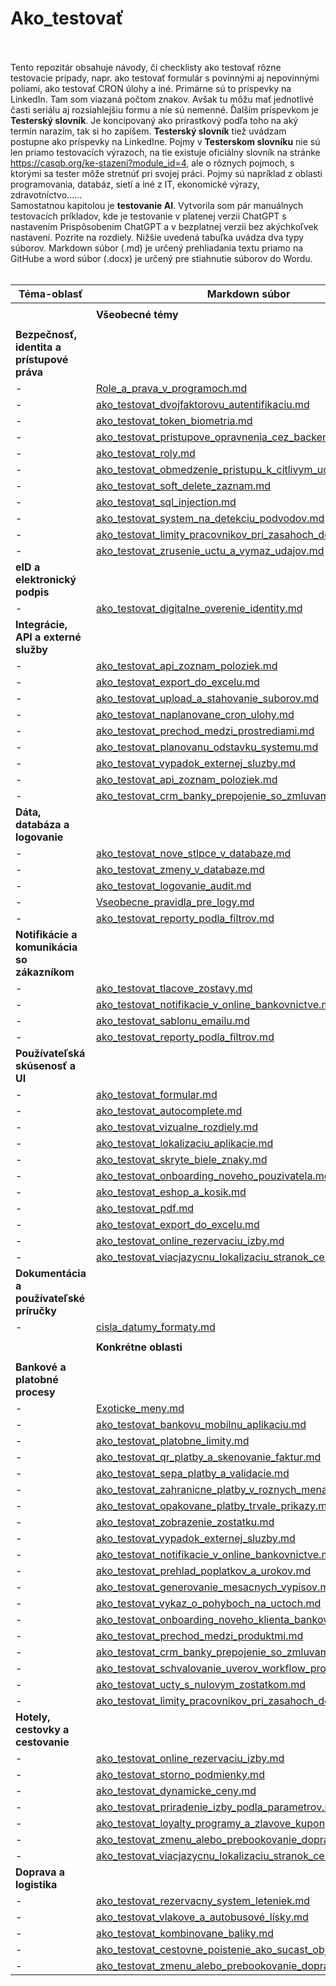 # Ako_testovať<br><br>

Tento repozitár obsahuje návody, či checklisty ako testovať rôzne testovacie prípady, napr. ako testovať formulár s povinnými aj nepovinnými poliami, ako testovať CRON úlohy a iné. Primárne sú to príspevky na LinkedIn. Tam som viazaná počtom znakov. Avšak tu môžu mať jednotlivé časti seriálu aj rozsiahlejšiu formu a nie sú nemenné. Ďalším príspevkom je **Testerský slovník**. Je koncipovaný ako prírastkový podľa toho na aký termín narazím, tak si ho zapíšem. **Testerský slovník** tiež uvádzam postupne ako príspevky na LinkedIne. Pojmy v **Testerskom slovníku** nie sú len priamo testovacích výrazoch, na tie existuje oficiálny slovník na stránke https://casqb.org/ke-stazeni?module_id=4, ale o rôznych pojmoch, s ktorými sa tester môže stretnúť pri svojej práci. Pojmy sú napríklad z oblasti programovania, databáz, sietí a iné z IT, ekonomické výrazy, zdravotníctvo......<br>
Samostatnou kapitolou je **testovanie AI**. Vytvorila som pár manuálnych testovacích príkladov, kde je testovanie v platenej verzii ChatGPT s nastavením Prispôsobením ChatGPT a v bezplatnej verzii bez akýchkoľvek nastavení. Pozrite na rozdiely. 
Nižšie uvedená tabuľka uvádza dva typy súborov. Markdown súbor (.md) je určený prehliadania textu priamo na GitHube a word súbor (.docx) je určený pre stiahnutie súborov do Wordu. <br><br>

| Téma-oblasť |Markdown súbor | Word súbor na stiahnutie |
| ---|--- | --- |
| |
| |**Všeobecné témy**|
| |
| **Bezpečnosť, identita a prístupové práva**| | |
| -| [Role_a_prava_v_programoch.md](Ako_testovat_checklisty\Bonusy\Role_a_prava_v_programoch.md)| |
| -|[ako_testovat_dvojfaktorovu_autentifikaciu.md](Ako_testovat_checklisty\ako_testovat_dvojfaktorovu_autentifikaciu.md)| [Ako_testovat_dvojfaktorovu_autentifikaciu.docx](Ako_testovat_checklisty\Na_stiahnutie_docx_subory\Ako_testovat_dvojfaktorovu_autentifikaciu.docx)|
| -|[ako_testovat_token_biometria.md](Ako_testovat_checklisty\ako_testovat_prihlasovanie_token_biometria.md)| [Ako_testovat_token_biometria.docx](Ako_testovat_checklisty\Na_stiahnutie_docx_subory\Ako_testovat_prihlasovanie_token_biometria.docx)|
| -|[ako_testovat_pristupove_opravnenia_cez_backend_alebo_api.md](ako_testovat_checklisty\ako_testovat_pristupove_opravnenia_cez_backend_alebo_api.md)| [Ako_testovat_pristupove_opravnenia_cez_backend_alebo_api.docx](Ako_testovat_checklisty\ako_testovat_pristupove_opravnenia_cez_backend_alebo_api.md)|
| -|[ako_testovat_roly.md](Ako_testovat_checklisty\ako_testovat_roly.md)| [Ako_testovat_roly.docx](Ako_testovat_checklisty\Na_stiahnutie_docx_subory\Ako_testovat_roly.docx)|
| -|[ako_testovat_obmedzenie_pristupu_k_citlivym_udajom.md](Ako_testovat_checklisty\ako_testovat_obmedzenie_pristupu_k_citlivym_udajom.md)| [Ako_testovat_obmedzenie_pristupu_k_citlivym_udajom.docx](Ako_testovat_checklisty\ako_testovat_obmedzenie_pristupu_k_citlivym_udajom.md)|
| -|[ako_testovat_soft_delete_zaznam.md](ako_testovat_checklisty\ako_testovat_soft_delete_zaznam.md)| [Ako_testovat_soft_delete_zaznam.docx](Ako_testovat_checklisty\Na_stiahnutie_docx_subory\Ako_testovat_soft_delete_zaznam.docx)|
| -|[ako_testovat_sql_injection.md](Ako_testovat_checklisty\ako_testovat_sql_injection.md)| [Ako_testovat_sql_injection.docx](Ako_testovat_checklisty\Na_stiahnutie_docx_subory\Ako_testovat_sql_injection.docx) |
| -|[ako_testovat_system_na_detekciu_podvodov.md](Ako_testovat_checklisty\ako_testovat_system_na_detekciu_podvodov.md)| [Ako_testovat_system_na_detekciu_podvodov.docx](Ako_testovat_checklisty\Na_stiahnutie_docx_subory\Ako_testovat_systém_na_detekciu_podvodov.docx)|
| -| [ako_testovat_limity_pracovnikov_pri_zasahoch_do_udajov.md](Ako_testovat_checklisty\Ako_testovat_limity_pracovnikov_pri_zasahoch_do_udajov.md)| [Ako_testovat_limity_pracovnikov_pri_zasahoch_do_udajov.docx](Ako_testovat_checklisty\Na_stiahnutie_docx_subory\Ako_testovat_limity_pracovnikov_pri_zasahoch_do_udajov.docx)|
| -| [ako_testovat_zrusenie_uctu_a_vymaz_udajov.md](Ako_testovat_checklisty\ako_testovat_zrusenie_uctu_a_vymaz_udajov.md)| [Ako_testovat_zrusenie_uctu_a_vymaz_udajov.docx](Ako_testovat_checklisty\Na_stiahnutie_docx_subory\Ako_testovat_zrusenie_uctu_a_vymaz_udajov.docx)|
| **eID a elektronický podpis**| | |
| -| [ako_testovat_digitalne_overenie_identity.md](Ako_testovat_checklisty\ako_testovat_digitalne_overenie_identity.md)| [Ako_otestovat_digitalne_overenie_identity.docx](Ako_testovat_checklisty\Na_stiahnutie_docx_subory\Akotestovat_digitalne_overenie_identity.docx)|
| **Integrácie, API a externé služby**| | |
| -|[ako_testovat_api_zoznam_poloziek.md](Ako_testovat_checklisty\ako_testovat_api_zoznam_poloziek.md)| [Ako_testovat_api_zoznam_poloziek.docx](Ako_testovat_checklisty\Na_stiahnutie_docx_subory\Ako_testovať_api_zoznam_poloziek.docx) |
| -|[ako_testovat_export_do_excelu.md](Ako_testovat_checklisty\ako_testovat_export_do_excelu.md) | [Ako_testovat_export_do_excelu.docx](Ako_testovat_checklisty\Na_stiahnutie_docx_subory\Ako_testovat_export_do_excelu.docx) |
| -|[ako_testovat_upload_a_stahovanie_suborov.md](Ako_testovat_checklisty\ako_testovat_upload_a_stahovanie_suborov.md)| [Ako_testovat_upload_a_stahovanie_suborov.docx](Ako_testovat_checklisty\Na_stiahnutie_docx_subory\Ako_testovat_upload_a_stahovanie_suborov.docx)|
| -|[ako_testovat_naplanovane_cron_ulohy.md](Ako_testovat_checklisty\ako_testovat_naplanovane_cron_ulohy.md) | [Ako_testovat_naplanovane_cron_ulohy.docx](Ako_testovat_checklisty\Na_stiahnutie_docx_subory\Ako_testovat_naplanovane_cron_ulohy.docx) |
| -|[ako_testovat_prechod_medzi_prostrediami.md](Ako_testovat_checklisty\ako_testovat_prechod_medzi_prostrediami.md)| [Ako_testovat_medzi_prostrediami.docx](Ako_testovat_checklisty\Na_stiahnutie_docx_subory\Ako_testovat_prechod_medzi_prostrediami.docx)|
| -|[ako_testovat_planovanu_odstavku_systemu.md](Ako_testovat_checklisty\ako_testovat_planovanu_odstavku_systemu.md)| [Ako_testovat_planovanu_odstavku_systemu.docx](Ako_testovat_checklisty\Na_stiahnutie_docx_subory\Ako_testovat_planovanu_odstavku_systemu.docx)|
| -|[ako_testovat_vypadok_externej_sluzby.md](Ako_testovat_checklisty\ako_testovat_vypadok_externej_sluzby.md)| [Ako_testovat_vypadok_externej_sluzby.docx](Ako_testovat_checklisty\Na_stiahnutie_docx_subory\Ako_testovat_vypadok_externej_sluzby.docx)|
| -|[ako_testovat_api_zoznam_poloziek.md](Ako_testovat_checklisty\ako_testovat_api_zoznam_poloziek.md)| [Ako_testovat_api_zoznam_poloziek.docx](Ako_testovat_checklisty\Na_stiahnutie_docx_subory\Ako_testovať_api_zoznam_poloziek.docx) |
| -| [ako_testovat_crm_banky_prepojenie_so_zmluvami.md](Ako_testovat_checklisty/ako_testovat_crm_banky_prepojenie_so_zmluvami.md)| [Ako_testovat_crm_banky_prepojenie_so_zmluvami.docx](Ako_testovat_checklisty\Na_stiahnutie_docx_subory\Ako_testovat_crm_banky_prepojenie_so_zmluvami.docx)|
| **Dáta, databáza a logovanie**| | |
| -|[ako_testovat_nove_stlpce_v_databaze.md](Ako_testovat_checklisty\ako_testovat_nove_stlpce_v_databaze.md)| [Ako_testovat_nove_stlpce_v_databaze.docx](Ako_testovat_checklisty\Na_stiahnutie_docx_subory\Ako_testovat_nove_stlpce_v_databaze.docx)|
| -|[ako_testovat_zmeny_v_databaze.md](Ako_testovat_checklisty\ako_testovat_zmeny_v_databaze.md)| [Ako_testovat_zmeny_v_databaze.docx](Ako_testovat_checklisty\Na_stiahnutie_docx_subory\Ako_testovat_zmeny_v_databaze.docx)|
| -|[ako_testovat_logovanie_audit.md](Ako_testovat_checklisty\ako_testovat_logovanie_audit.md)| [Ako_testovat_logovanie_audit.docx](Ako_testovat_checklisty\Na_stiahnutie_docx_subory\Ako_testovat_logovanie_audit.docx) |
| -| [Vseobecne_pravidla_pre_logy.md](Ako_testovat_checklisty\Bonusy\Vseobecne_pravidla_pre_logy.md)| |
| -|[ako_testovat_reporty_podla_filtrov.md](Ako_testovat_checklisty\ako_testovat_reporty_podla_filtrov.md)| [Ako_testovat_reporty_podla_filtrov.docx](Ako_testovat_checklisty\Na_stiahnutie_docx_subory\Ako_testovat_reporty_podla_filtrov.docx)|
| **Notifikácie a komunikácia so zákazníkom**| | |
| -|[ako_testovat_tlacove_zostavy.md](Ako_testovat_checklisty\ako_testovat_tlacove_zostavy.md)| [Ako_testovat_tlacove_zostavy.docx](Ako_testovat_checklisty\Na_stiahnutie_docx_subory\Ako_testovat_tlacove_zostavy.docx)|
| -|[ako_testovat_notifikacie_v_online_bankovnictve.md](Ako_testovat_checklisty\ako_testovat_notifikacie_v_online_bankovnictve.md)| [Ako_testovat_notifikacie_v_online_bankovnictve.docx](Ako_testovat_checklisty\Na_stiahnutie_docx_subory\Ako_testovat_notifikacie_v_online_bankovnictve.docx)|
|- |[ako_testovat_sablonu_emailu.md](Ako_testovat_checklisty\ako_testovat_sablonu_emailu.md) | [Ako_testovat_sablonu_emailu.docx](Ako_testovat_checklisty\Na_stiahnutie_docx_subory\Ako_testovat_sablonu_emailu.docx) |
| -|[ako_testovat_reporty_podla_filtrov.md](Ako_testovat_checklisty\ako_testovat_reporty_podla_filtrov.md)| [Ako_testovat_reporty_podla_filtrov.docx](Ako_testovat_checklisty\Na_stiahnutie_docx_subory\Ako_testovat_reporty_podla_filtrov.docx)|
| **Používateľská skúsenosť a UI**| | |
| -|[ako_testovat_formular.md](Ako_testovat_checklisty\ako_testovat_formular.md) | [Ako_testovat_formular.docx](Ako_testovat_checklisty\Na_stiahnutie_docx_subory\Ako_testovat_formular.docx) |
| -|[ako_testovat_autocomplete.md](Ako_testovat_checklisty\ako_testovat_autocomplete.md)| [Ako_testovat_autocomplete.docx](Ako_testovat_checklisty\Na_stiahnutie_docx_subory\Ako_testovat_autocomplete.docx)|
| -|[ako_testovat_vizualne_rozdiely.md](Ako_testovat_checklisty\ako_testovat_vizualne_rozdiely.md)| [Ako_testovat_vizualne_rozdiely.docx](Ako_testovat_checklisty\Na_stiahnutie_docx_subory\Ako_testovat_vizualne_rozdiely.docx)|
| -|[ako_testovat_lokalizaciu_aplikacie.md](Ako_testovat_checklisty\ako_testovat_lokalizaciu_aplikacie.md) | [Ako_testovat_lokalizaciu_aplikacie.docx](Ako_testovat_checklisty\Na_stiahnutie_docx_subory\Ako_testovat_lokalizaciu_aplikacie.docx) |
| -|[ako_testovat_skryte_biele_znaky.md](Ako_testovat_checklisty\ako_testovat_skryte_biele_znaky.md) | [Ako_testovat_skryte_biele_znaky.docx](Ako_testovat_checklisty\Na_stiahnutie_docx_subory\Ako_testovat_skryte_biele_znaky.docx) |
| -|[ako_testovat_onboarding_noveho_pouzivatela.md](Ako_testovat_checklisty\ako_testovat_onboarding_noveho_pouzivatela.md)| [Ako_testovat_onboarding_noveho_pouzivatela.docx](Ako_testovat_checklisty\Na_stiahnutie_docx_subory\Ako_testovat_onboarding_noveho_pouzivatela.docx)|
| -|[ako_testovat_eshop_a_kosik.md](Ako_testovat_checklisty\ako_testovat_eshop_a_kosik.md)| [Ako_testovat_eshop_a_kosik.docx](Ako_testovat_checklisty\Na_stiahnutie_docx_subory\Ako_testovat_eshop_a_kosik.docx) |
| -|[ako_testovat_pdf.md](Ako_testovat_checklisty\ako_testovat_pdf.md) | [Ako_testovat_pdf.docx](Ako_testovat_checklisty\Na_stiahnutie_docx_subory\Ako_testovat_pdf.docx) |
| -|[ako_testovat_export_do_excelu.md](Ako_testovat_checklisty\ako_testovat_export_do_excelu.md) | [Ako_testovat_export_do_excelu.docx](Ako_testovat_checklisty\Na_stiahnutie_docx_subory\Ako_testovat_export_do_excelu.docx) |
| -| [ako_testovat_online_rezervaciu_izby.md](Ako_testovat_checklisty\ako_testovat_online_rezervaciu_izby.md)| [Ako_testovat_online_rezervaciu_izby.docx](Ako_testovat_checklisty\Na_stiahnutie_docx_subory\Ako_testovat_online_rezervaciu_izby.docx)|
| -| [ako_testovat_viacjazycnu_lokalizaciu_stranok_cestovky.md](Ako_testovat_checklisty\ako_testovat_viacjazycnu_lokalizaciu_stranok_cestovky.md)| [Ako_testovat_viacjazycnu_lokalizaciu_stranok_cestovky.docx](Ako_testovat_checklisty\Na_stiahnutie_docx_subory\Ako_testovat_viacjazycnu_lokalizaciu_stranok_cestovky.docx)|
| **Dokumentácia a používateľské príručky**| | |
| -| [cisla_datumy_formaty.md](Ako_testovat_checklisty\Bonusy\cisla_datumy_formaty.md)| |
| |
| |**Konkrétne oblasti**|
| |
| **Bankové a platobné procesy**| | |
| -| [Exoticke_meny.md](Ako_testovat_checklisty\Bonusy\Exoticke_meny.md)| |
| -|[ako_testovat_bankovu_mobilnu_aplikaciu.md](Ako_testovat_checklisty\ako_testovat_bankovu_mobilnu_aplikaciu.md)| [Ako_testovat_bankovu_mobilnu_aplikaciu.docx](Ako_testovat_checklisty\Na_stiahnutie_docx_subory\Ako_testovat_bankovu_mobilnu_aplikaciu.docx)|
| -|[ako_testovat_platobne_limity.md](Ako_testovat_checklisty\ako_testovat_platobne_limity.md)| [Ako_testovat_platobne_limity.docx](Ako_testovat_checklisty\Na_stiahnutie_docx_subory\Ako_testovat_platobne_limity.docx)|
| -|[ako_testovat_qr_platby_a_skenovanie_faktur.md](Ako_testovat_checklisty\ako_testovat_qr_platby_a_skenovanie_faktur.md)| [Ako_testovat_qr_platby_a_skenovanie_faktur.docx](Ako_testovat_checklisty\Na_stiahnutie_docx_subory\Ako_testovat_qr_platby_a_skenovanie_faktur.docx)|
| -|[ako_testovat_sepa_platby_a_validacie.md](Ako_testovat_checklisty\ako_testovat_sepa_platby_a_validacie.md)| [Ako_testovat_sepa_platby_a_validacie.docx](Ako_testovat_checklisty\Na_stiahnutie_docx_subory\Ako_testovat_sepa_platby_a_validacie.docx)|
| -|[ako_testovat_zahranicne_platby_v_roznych_menach.md](Ako_testovat_checklisty\ako_testovat_zahranicne_platby_v_roznych_menach.md)| [Ako_testovat_zahranicne_platby_v_roznych_menach.docx](Ako_testovat_checklisty\Na_stiahnutie_docx_subory\Ako_testovat_zahranicne_platby_v_roznych_menach.docx)|
| -|[ako_testovat_opakovane_platby_trvale_prikazy.md](Ako_testovat_checklisty\ako_testovat_opakovane_platby_trvale_prikazy.md)| [Ako_testovat_opakovane_platby_trvale_prikazy.docx](Ako_testovat_checklisty\Na_stiahnutie_docx_subory\Ako_testovat_opakovane_platby_trvale_prikazy.docx)|
| -|[ako_testovat_zobrazenie_zostatku.md](Ako_testovat_checklisty\ako_testovat_zobrazenie_zostatku.md)| [Ako_testovat_zobrazenie_zostatku.docx](Ako_testovat_checklisty\Na_stiahnutie_docx_subory\Ako_testovat_zobrazenie_zostatku.docx)|
| -|[ako_testovat_vypadok_externej_sluzby.md](Ako_testovat_checklisty\ako_testovat_vypadok_externej_sluzby.md)| [Ako_testovat_vypadok_externej_sluzby.docx](Ako_testovat_checklisty\Na_stiahnutie_docx_subory\Ako_testovat_vypadok_externej_sluzby.docx)|
| -|[ako_testovat_notifikacie_v_online_bankovnictve.md](Ako_testovat_checklisty\ako_testovat_notifikacie_v_online_bankovnictve.md)| [Ako_testovat_notifikacie_v_online_bankovnictve.docx](Ako_testovat_checklisty\Na_stiahnutie_docx_subory\Ako_testovat_notifikacie_v_online_bankovnictve.docx)|
| -| [ako_testovat_prehlad_poplatkov_a_urokov.md](Ako_testovat_checklisty\ako_testovat_prehlad_poplatkov_a_urokov.md)| [Ako_testovat_prehlad_poplatkov_a_urokov.docx](Ako_testovat_checklisty\Na_stiahnutie_docx_subory\Ako_testovat_prehlad_poplatkov_a_urokov.docx)|
| -| [ako_testovat_generovanie_mesacnych_vypisov.md](Ako_testovat_checklisty\ako_testovat_generovanie_mesacnych_vypisov.md)| [Ako_testovat_generovanie_mesacnych_vypisov.docx](Ako_testovat_checklisty\Na_stiahnutie_docx_subory\Ako_testovat_generovanie_mesacnych_vypisov.docx)|
| -| [ako_testovat_vykaz_o_pohyboch_na_uctoch.md](Ako_testovat_checklisty\ako_testovat_vykaz_o_pohyboch_na_ucte.md)| [Ako_testovat_vykaz_o_pohyboch_na_uctoch.docx](Ako_testovat_checklisty\Na_stiahnutie_docx_subory\Ako_testovat_vykaz_o_pohyboch_na_ucte.docx)|
| -| [ako_testovat_onboarding_noveho_klienta_bankovej_aplikacii.md](Ako_testovat_checklisty\ako_testovat_onboarding_noveho_klienta_v_bankovej_aplikacii.md)| [Ako_testovat_onboarding_noveho_klienta_v_bankovej_aplikacii.docx](Ako_testovat_checklisty\Na_stiahnutie_docx_subory\Ako_testovat_onboarding_noveho_klienta_v_bankovej_aplikacii.docx)|
| -| [ako_testovat_prechod_medzi_produktmi.md](Ako_testovat_checklisty\ako_testovat_prechod_medzi_produktmi.md)| [Ako_testovat_prechod_medzi_produktmi.docx](Ako_testovat_checklisty\Na_stiahnutie_docx_subory\Ako_testovat_prechod_medzi_produktmi.docx)|
| -| [ako_testovat_crm_banky_prepojenie_so_zmluvami.md](Ako_testovat_checklisty/ako_testovat_crm_banky_prepojenie_so_zmluvami.md)| [Ako_testovat_crm_banky_prepojenie_so_zmluvami.docx](Ako_testovat_checklisty\Na_stiahnutie_docx_subory\Ako_testovat_crm_banky_prepojenie_so_zmluvami.docx)|
| -| [ako_testovat_schvalovanie_uverov_workflow_procesov.md](Ako_testovat_checklisty\ako_testovat_schvalovanie_uverov_workflow_procesov.md)| [Ako_testovat_schvalovanie_uverov_workflow_procesov.docx](Ako_testovat_checklisty\Na_stiahnutie_docx_subory\Ako_testovat_schvalovanie_uverov_workflow_procesov.docx)|
| -| [ako_testovat_ucty_s_nulovym_zostatkom.md](Ako_testovat_checklisty\ako_testovat_ucty_s_nulovym_zostatkom.md)| [Ako_testovat_ucty_s_nulovym_zostatkom.docx](Ako_testovat_checklisty\Na_stiahnutie_docx_subory\Ako_testovat_ucty_s_nulovym_zapornym_zostatkom.docx)|
| -| [ako_testovat_limity_pracovnikov_pri_zasahoch_do_udajov.md](Ako_testovat_checklisty\Ako_testovat_limity_pracovnikov_pri_zasahoch_do_udajov.md)| [Ako_testovat_limity_pracovnikov_pri_zasahoch_do_udajov.docx](Ako_testovat_checklisty\Na_stiahnutie_docx_subory\Ako_testovat_limity_pracovnikov_pri_zasahoch_do_udajov.docx)|
| **Hotely, cestovky a cestovanie**| | |
| -| [ako_testovat_online_rezervaciu_izby.md](Ako_testovat_checklisty\ako_testovat_online_rezervaciu_izby.md)| [Ako_testovat_online_rezervaciu_izby.docx](Ako_testovat_checklisty\Na_stiahnutie_docx_subory\Ako_testovat_online_rezervaciu_izby.docx)|
| -| [ako_testovat_storno_podmienky.md](Ako_testovat_checklisty\ako_testovat_storno_podmienky.md)| [Ako_testovat_storno_podmienky.docx](Ako_testovat_checklisty\Na_stiahnutie_docx_subory\Ako_testovat_storno_podmienky.docx)|
| -| [ako_testovat_dynamicke_ceny.md](Ako_testovat_checklisty\ako_testovat_dynamicke_ceny.md)| [Ako_testovat_dynamicke_ceny.docx](Ako_testovat_checklisty\Na_stiahnutie_docx_subory\Ako_testovat_dynamicke_ceny.docx)|
| -| [ako_testovat_priradenie_izby_podla_parametrov.md](Ako_testovat_checklisty\ako_testovat_priradenie_izby_podla_parametrov.md)| [Ako_testovat_priradenie_izby_podla_parametrov.docx](Ako_testovat_checklisty\Na_stiahnutie_docx_subory\Ako_testovat_priradenie_izby_podla_parametrov.docx)|
| -| [ako_testovat_loyalty_programy_a_zlavove_kupony.md](Ako_testovat_checklisty\ako_testovat_loyalty_programy_a_zlavove_kupony.md)| [Ako_testovat_loyalty_programy_a_zlavove_kupony.docx](Ako_testovat_checklisty\Na_stiahnutie_docx_subory\Ako_testovat_loyalty_programy_a_zlavove_kupony.docx)|
| -| [ako_testovat_zmenu_alebo_prebookovanie_dopravy.md](Ako_testovat_checklisty\ako_testovat_zmenu_alebo_prebookovanie_dopravy.md)| [Ako_testovat_zmenu_alebo_prebookovanie_dopravy.docx](Ako_testovat_checklisty\Na_stiahnutie_docx_subory\Ako_testovat_zmenu_alebo_prebookovanie_dopravy.docx)|
| -| [ako_testovat_viacjazycnu_lokalizaciu_stranok_cestovky.md](Ako_testovat_checklisty\ako_testovat_viacjazycnu_lokalizaciu_stranok_cestovky.md)| [Ako_testovat_viacjazycnu_lokalizaciu_stranok_cestovky.docx](Ako_testovat_checklisty\Na_stiahnutie_docx_subory\Ako_testovat_viacjazycnu_lokalizaciu_stranok_cestovky.docx)|
| **Doprava a logistika**| | |
| -| [ako_testovat_rezervacny_system_leteniek.md](Ako_testovat_checklisty\ako_testovat_rezervacny_system_leteniek.md)| [Ako_testovat_rezervacny_system_leteniek.docx](Ako_testovat_checklisty\Na_stiahnutie_docx_subory\Ako_testovat_rezervacny_system_leteniek.docx)|
| -| [ako_testovat_vlakove_a_autobusové_lísky.md](Ako_testovat_checklisty\ako_testovat_vlakove_a_autobusove_listky.md)| [Ako_testovat_vlakove_a_autobusove_listky.docx](Ako_testovat_checklisty\Na_stiahnutie_docx_subory\Ako_testovat_vlakove_a_autobusove_listky.docx)|
| -| [ako_testovat_kombinovane_baliky.md](Ako_testovat_checklisty\ako_testovat_kombinovane_baliky.md)| [Ako_testovat_kombinovane_baliky.docx](Ako_testovat_checklisty\ako_testovat_kombinovane_baliky.md)|
| -| [ako_testovat_cestovne_poistenie_ako_sucast_objednavky.md](Ako_testovat_checklisty\ako_testovat_cestovne_poistenie_ako_sucast_objednavky.md)| [Ako_testovat_cestovne_poistenie_ako_sucast_objednavky.docx](Ako_testovat_checklisty\Na_stiahnutie_docx_subory\Ako_testovat_cestovne_poistenie_ako_sucast_objednavky.docx)|
| -| [ako_testovat_zmenu_alebo_prebookovanie_dopravy.md](Ako_testovat_checklisty\ako_testovat_zmenu_alebo_prebookovanie_dopravy.md)| [Ako_testovat_zmenu_alebo_prebookovanie_dopravy.docx](Ako_testovat_checklisty\Na_stiahnutie_docx_subory\Ako_testovat_zmenu_alebo_prebookovanie_dopravy.docx)|






























